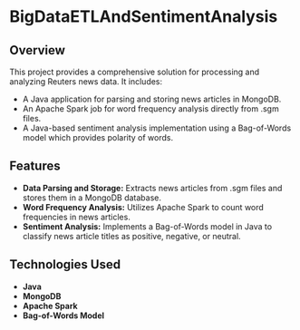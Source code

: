 # BigDataETLAndSentimentAnalysis

## Overview
This project provides a comprehensive solution for processing and analyzing Reuters news data. It includes:
- A Java application for parsing and storing news articles in MongoDB.
- An Apache Spark job for word frequency analysis directly from .sgm files.
- A Java-based sentiment analysis implementation using a Bag-of-Words model which provides polarity of words.

## Features
- **Data Parsing and Storage:** Extracts news articles from .sgm files and stores them in a MongoDB database.
- **Word Frequency Analysis:** Utilizes Apache Spark to count word frequencies in news articles.
- **Sentiment Analysis:** Implements a Bag-of-Words model in Java to classify news article titles as positive, negative, or neutral.

## Technologies Used
- **Java**
- **MongoDB**
- **Apache Spark**
- **Bag-of-Words Model**


